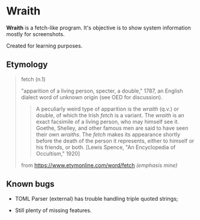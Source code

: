 # Wraith

**Wraith** is a fetch-like program. It's objective is to show system information
mostly for screenshots.

Created for learning purposes.

## Etymology

> fetch (n.1)
>
> "apparition of a living person, specter, a double," 1787, an English dialect
> word of unknown origin (see OED for discussion).
>
> > A peculiarly weird type of apparition is the *wraith* (q.v.) or double, of
> > which the Irish *fetch* is a variant. The *wraith* is an exact facsimile of
> > a living person, who may himself see it. Goethe, Shelley, and other famous
> > men are said to have seen their own *wraiths*. The *fetch* makes its
> > appearance shortly before the death of the person it represents, either to
> > himself or his friends, or both. [Lewis Spence, "An Encyclopedia of
> > Occultism," 1920]
>
> from <https://www.etymonline.com/word/fetch> *(emphasis mine)*

## Known bugs

* TOML Parser (external) has trouble handling triple quoted strings;

* Still plenty of missing features.
